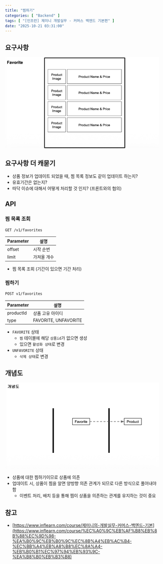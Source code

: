 ```yaml
---
title: "찜하기"
categories: [ "Backend" ]
tags: [ "[인프런] 제미니 개발실무 - 커머스 백엔드 기본편" ]
date: "2025-10-21 03:31:00"
---
```


## 요구사항

![](/assets/img/_posts/2025/10/2025-10-21-찜하기/158628205593958.png)

## 요구사항 더 캐묻기

- 상품 정보가 업데이트 되었을 때, 찜 목록 정보도 같이 업데이트 하는지?
- 유효기간은 없는지?
- 따닥 이슈에 대해서 어떻게 처리할 것 인지? (프론트와의 협의)

## API

### 찜 목록 조회

```bash
GET /v1/favorites
```

| Parameter | 설명     |
|-----------|--------|
| offset    | 시작 순번  |
| limit     | 가져올 개수 |

- 찜 목록 조회 (기간이 있으면 기간 처리)

### 찜하기

```bash
POST v1/favorites
```

| Parameter | 설명                   |
|-----------|----------------------|
| productId | 상품 고유 아이디            |
| type      | FAVORITE, UNFAVORITE |

- `FAVORITE` 상태
  - `찜` 테이블에 해당 `상품id`가 없으면 생성
  - 있으면 `활성화 상태`로 변경
- `UNFAVORITE` 상태
  - `삭제 상태`로 변경

## 개념도

![](/assets/img/_posts/2025/10/2025-10-21-찜하기/159134269057250.png)

- 상품에 대한 찜하기이므로 상품에 의존
- 업데이트 시, 상품이 찜을 알면 양방향 의존 관계가 되므로 다른 방식으로 풀어내야 함
  - 이벤트 처리, 배치 등을 통해 찜이 상품을 의존하는 관계를 유지하는 것이 중요

## 참고

- [https://www.inflearn.com/course/제미니의-개발실무-커머스-백엔드-기본](https://www.inflearn.com/course/%EC%A0%9C%EB%AF%B8%EB%8B%88%EC%9D%98-%EA%B0%9C%EB%B0%9C%EC%8B%A4%EB%AC%B4-%EC%BB%A4%EB%A8%B8%EC%8A%A4-%EB%B0%B1%EC%97%94%EB%93%9C-%EA%B8%B0%EB%B3%B8)

